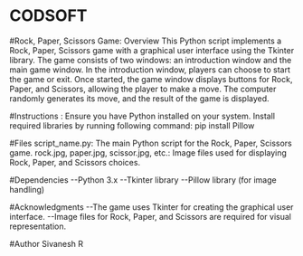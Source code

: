 # CODSOFT

#Rock, Paper, Scissors Game:
Overview
This Python script implements a Rock, Paper, Scissors game with a graphical user interface using the Tkinter library. The game consists of two windows: an introduction window and the main game window. In the introduction window, players can choose to start the game or exit. Once started, the game window displays buttons for Rock, Paper, and Scissors, allowing the player to make a move. The computer randomly generates its move, and the result of the game is displayed.

#Instructions :
Ensure you have Python installed on your system.
Install required libraries by running following command:  pip install Pillow

#Files
script_name.py: The main Python script for the Rock, Paper, Scissors game.
rock.jpg, paper.jpg, scissor.jpg, etc.: Image files used for displaying Rock, Paper, and Scissors choices.

#Dependencies
--Python 3.x
--Tkinter library
--Pillow library (for image handling)

#Acknowledgments
--The game uses Tkinter for creating the graphical user interface.
--Image files for Rock, Paper, and Scissors are required for visual representation.

#Author
Sivanesh R
